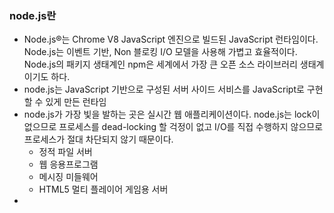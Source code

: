 ### node.js란
- Node.js®는 Chrome V8 JavaScript 엔진으로 빌드된 JavaScript 런타임이다. Node.js는 이벤트 기반, Non 블로킹 I/O 모델을 사용해 가볍고 효율적이다. Node.js의 패키지 생태계인 npm은 세계에서 가장 큰 오픈 소스 라이브러리 생태계이기도 하다.
- node.js는 JavaScript 기반으로 구성된 서버 사이드 서비스를 JavaScript로 구현할 수 있게 만든 런타임
- node.js가 가장 빛을 발하는 곳은 실시간 웹 애플리케이션이다. node.js는 lock이 없으므로 프로세스를 dead-locking 할 걱정이 없고 I/O를 직접 수행하지 않으므로 프로세스가 절대 차단되지 않기 때문이다. 
  - 정적 파일 서버
  - 웹 응용프로그램
  - 메시징 미들웨어
  - HTML5 멀티 플레이어 게임용 서버
- 